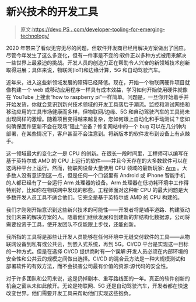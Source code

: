 # 新兴技术的开发工具

> 原文:[https://devo PS . com/developer-tooling-for-emerging-technology/](https://devops.com/developer-tooling-for-emerging-technology/)

2020 年带来了看似无穷无尽的问题，但软件开发商已经用解决方案做出了回应。尽管今年发生了这么多变化，但有一件事是不变的:软件正以多种方式被用来解决一些世界上最紧迫的挑战。开发人员的创造力正在帮助令人兴奋的新领域技术创新取得进展；具体来说，物联网(IoT)和边缘计算，5G 和自动驾驶汽车。

近年来，进入这些新领域发展的障碍已经降低。现在，开始一个物联网硬件项目就像构建一个 web 或移动应用程序一样具有成本效益，学习如何开始使用硬件就像在 YouTube 上搜索“how to raspberry pi”一样简单。问题是，一旦你开始着手并开始发货，你就会意识到新兴技术领域的开发工具落后于潮流。监控和测试网络和移动应用的工具市场健康而多样，但物联网/边缘、5G 和自动驾驶汽车的工具尚未出现同样的激增。随着项目变得越来越复杂，您如何跟上自动化和手动测试？您如何确保固件更新不会在现场“阻止”设备？修复网站中的一个 bug 可以在几分钟内部署，在某些情况下，客户甚至不会注意到。将新版本的软件发布到设备上有点棘手。

这一领域最大的变化之一是 CPU 的创新。在很长一段时间里，工程师可以编写在基于英特尔或 AMD 的 CPU 上运行的软件——并且今天存在的大多数软件可以在这两种平台上运行。然而，物联网设备大量使用 CPU 领域的最新玩家: [Arm](https://www.arm.com/) 。大多数人没有意识到这一点，但是任何一个口袋里有 Android 或 iPhone 智能手机的人都已经有了一台运行 Arm 处理器的设备。Arm 处理器在低功耗环境中工作得特别好，比如你在物联网中发现的那些。工程师面对这种新 CPU 的最大问题是大多数开发人员工具不适合他们。它完全是基于英特尔或 AMD 的 CPU 构建的。

我们才刚刚开始意识到这些新兴技术的可能性——开发者将是铺平道路、构建驱动我们未来的解决方案的人。随着他们继续发展和创建新的非结构化数据源，公司将需要投资于工具，使开发团队不仅能跟上步伐，还能创新。

我所指的工具将是那些让开发人员能够在任何环境中无缝交付软件的工具——从物联网设备到私有或公共云，到嵌入式系统，再到 5G。CI/CD 平台是实现这一目标的一种方式。但是在选择 CI/CD 提供商时有一个误解:开发人员必须在内部环境的安全性和公共云的规模之间做出选择。CI/CD 的混合云方法是一种大规模测试和部署软件的有效方法，而不会损害公司最有价值的资源:源代码的安全性。

对于许多团队和公司来说，这是扔掉剧本、重写路线图的一年。真正的软件创新的机会之窗从未如此敞开。无论是物联网、5G 还是自动驾驶汽车，开发者都在快速改变世界。他们需要开发工具来帮助他们实现这些抱负。